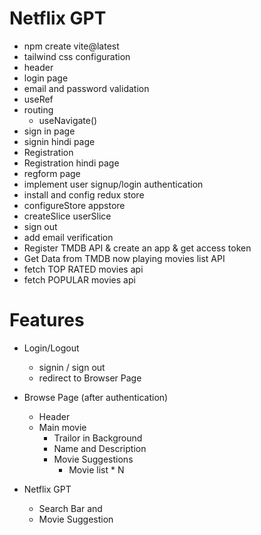 # Netflix GPT
  - npm create vite@latest
  - tailwind css configuration
  - header
  - login page
  - email and password validation
  - useRef
  - routing 
      - useNavigate()
  - sign in page
  - signin hindi page
  - Registration 
  - Registration hindi page 
  - regform page
  - implement user signup/login authentication 
  - install and config redux store
  - configureStore appstore
  - createSlice userSlice
  - sign out
  - add email verification 
  - Register TMDB API & create an app & get access token
  - Get Data from TMDB now playing movies list API
  - fetch TOP RATED movies api
  - fetch POPULAR movies api


# Features
  - Login/Logout
     - signin / sign out
     - redirect to Browser Page
  - Browse Page (after authentication)
     - Header
     - Main movie
        - Trailor in Background
        - Name and Description
        - Movie Suggestions 
            - Movie list * N


  - Netflix GPT 
    - Search Bar and 
    - Movie Suggestion           